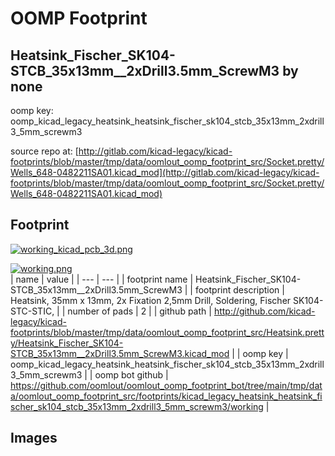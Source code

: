 # OOMP Footprint  
## Heatsink_Fischer_SK104-STCB_35x13mm__2xDrill3.5mm_ScrewM3  by none  
  
oomp key: oomp_kicad_legacy_heatsink_heatsink_fischer_sk104_stcb_35x13mm_2xdrill3_5mm_screwm3  
  
source repo at: [http://gitlab.com/kicad-legacy/kicad-footprints/blob/master/tmp/data/oomlout_oomp_footprint_src/Socket.pretty/Wells_648-0482211SA01.kicad_mod](http://gitlab.com/kicad-legacy/kicad-footprints/blob/master/tmp/data/oomlout_oomp_footprint_src/Socket.pretty/Wells_648-0482211SA01.kicad_mod)  
## Footprint  
  
[![working_kicad_pcb_3d.png](working_kicad_pcb_3d_600.png)](working_kicad_pcb_3d.png)  
  
[![working.png](working_600.png)](working.png)  
| name | value | 
| --- | --- | 
| footprint name | Heatsink_Fischer_SK104-STCB_35x13mm__2xDrill3.5mm_ScrewM3 | 
| footprint description | Heatsink, 35mm x 13mm, 2x Fixation 2,5mm Drill, Soldering, Fischer SK104-STC-STIC, | 
| number of pads | 2 | 
| github path | http://github.com/kicad-legacy/kicad-footprints/blob/master/tmp/data/oomlout_oomp_footprint_src/Heatsink.pretty/Heatsink_Fischer_SK104-STCB_35x13mm__2xDrill3.5mm_ScrewM3.kicad_mod | 
| oomp key | oomp_kicad_legacy_heatsink_heatsink_fischer_sk104_stcb_35x13mm_2xdrill3_5mm_screwm3 | 
| oomp bot github | https://github.com/oomlout/oomlout_oomp_footprint_bot/tree/main/tmp/data/oomlout_oomp_footprint_src/footprints/kicad_legacy_heatsink_heatsink_fischer_sk104_stcb_35x13mm_2xdrill3_5mm_screwm3/working | 
## Images  
